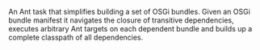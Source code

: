 An Ant task that simplifies building a set of OSGi bundles. Given an OSGi bundle manifest it navigates the closure of transitive dependencies, executes arbitrary Ant targets on each dependent bundle and builds up a complete classpath of all dependencies.